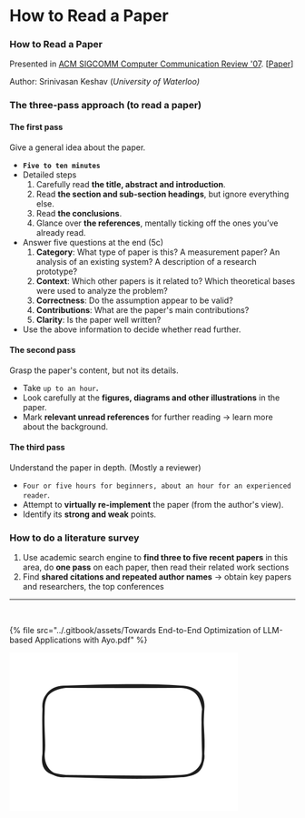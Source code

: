 # How to Read a Paper

### How to Read a Paper

Presented in [ACM SIGCOMM Computer Communication Review '07](https://dl.acm.org/doi/abs/10.1145/1273445.1273458). \[[Paper](http://ccr.sigcomm.org/online/files/p83-keshavA.pdf)]

Author: Srinivasan Keshav (_University of Waterloo)_

### The three-pass approach (to read a paper)

#### The first pass

Give a general idea about the paper.

* **`Five to ten minutes`**
* Detailed steps
  1. Carefully read **the title, abstract and introduction**.
  2. Read **the section and sub-section headings**, but ignore everything else.
  3. Read **the conclusions**.
  4. Glance over **the references**, mentally ticking off the ones you’ve already read.
* Answer five questions at the end (5c)
  1. **Category**: What type of paper is this? A measurement paper? An analysis of an existing system? A description of a research prototype?
  2. **Context**: Which other papers is it related to? Which theoretical bases were used to analyze the problem?
  3. **Correctness**: Do the assumption appear to be valid?
  4. **Contributions**: What are the paper's main contributions?
  5. **Clarity**: Is the paper well written?
* Use the above information to decide whether read further.

#### The second pass

Grasp the paper's content, but not its details.

* Take `up to an hour`**.**
* Look carefully at the **figures, diagrams and other illustrations** in the paper.
* Mark **relevant unread references** for further reading -> learn more about the background.

#### The third pass

Understand the paper in depth. (Mostly a reviewer)

* `Four or five hours for beginners, about an hour for an experienced reader`.
* Attempt to **virtually re-implement** the paper (from the author's view).
* Identify its **strong and weak** points.

### How to do a literature survey

1. Use academic search engine to **find three to five recent papers** in this area, do **one pass** on each paper, then read their related work sections
2. Find **shared citations and repeated author names** -> obtain key papers and researchers, the top conferences



***

<figure><img src="https://images.unsplash.com/photo-1648052845121-dec461c2f7d9?crop=entropy&#x26;cs=srgb&#x26;fm=jpg&#x26;ixid=M3wxOTcwMjR8MHwxfHJhbmRvbXx8fHx8fHx8fDE3NTI4MTEwODB8&#x26;ixlib=rb-4.1.0&#x26;q=85" alt=""><figcaption></figcaption></figure>

{% file src="../.gitbook/assets/Towards End-to-End Optimization of LLM-based Applications with Ayo.pdf" %}

<img src="../.gitbook/assets/file.excalidraw.svg" alt="" class="gitbook-drawing">

